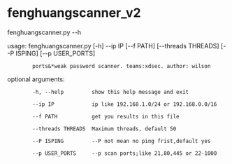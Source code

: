 # fenghuangscanner_v2
fenghuangscanner.py --h

usage: fenghuangscanner.py [-h] --ip IP [--f PATH] [--threads THREADS] [--P ISPING] [--p USER_PORTS]

            ports&*weak password scanner. teams:xdsec. author: wilson

optional arguments:
          
            -h, --help         show this help message and exit
          
            --ip IP            ip like 192.168.1.0/24 or 192.168.0.0/16
          
            --f PATH           get you results in this file
          
            --threads THREADS  Maximum threads, default 50
          
            --P ISPING         --P not mean no ping frist,default yes
          
            --p USER_PORTS     --p scan ports;like 21,80,445 or 22-1000
  
